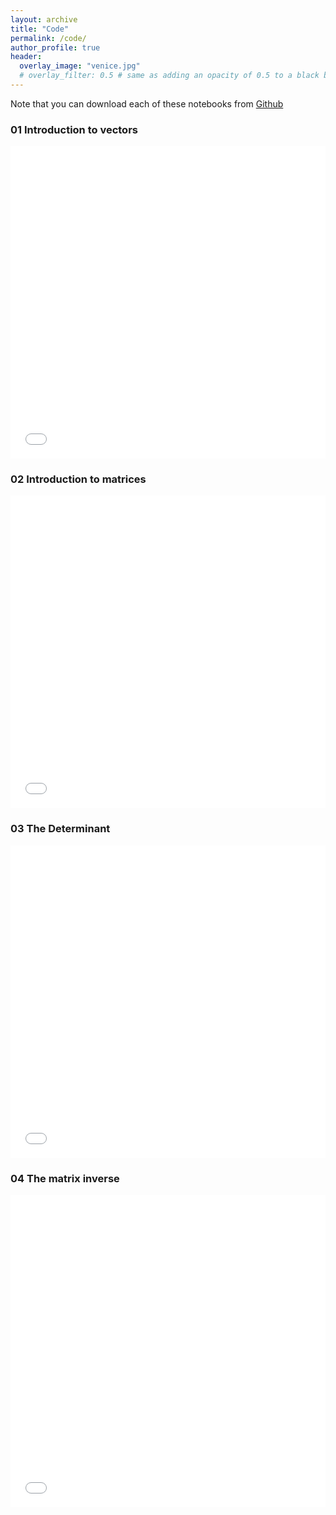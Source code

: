 ```yaml
---
layout: archive
title: "Code"
permalink: /code/
author_profile: true
header:
  overlay_image: "venice.jpg"
  # overlay_filter: 0.5 # same as adding an opacity of 0.5 to a black background
---
```

<!--
{% if author.googlescholar %}
  You can also find my articles on <u><a href="{{author.googlescholar}}">my Google Scholar profile</a>.</u>
{% endif %}

{% include base_path %}

{% for post in site.publications reversed %}
  {% include archive-single.html %}
{% endfor %}

 -->

Note that you can download each of these notebooks from [Github](https://github.com/William-gregory/ML-fundamentals/tree/master/LinearAlgebra)

### 01 Introduction to vectors

<iframe src="/files/01_introduction_to_vectors.html" width="100%" height="500" frameborder="no" border="0" marginwidth="0" marginheight="0"></iframe>

### 02 Introduction to matrices

<iframe src="/files/02_introduction_to_matrices.html" width="100%" height="500" frameborder="no" border="0" marginwidth="0" marginheight="0"></iframe>

### 03 The Determinant

<iframe src="/files/03_determinant.html" width="100%" height="500" frameborder="no" border="0" marginwidth="0" marginheight="0"></iframe>

### 04 The matrix inverse

<iframe src="/files/04_matrix_inverses.html" width="100%" height="500" frameborder="no" border="0" marginwidth="0" marginheight="0"></iframe>

